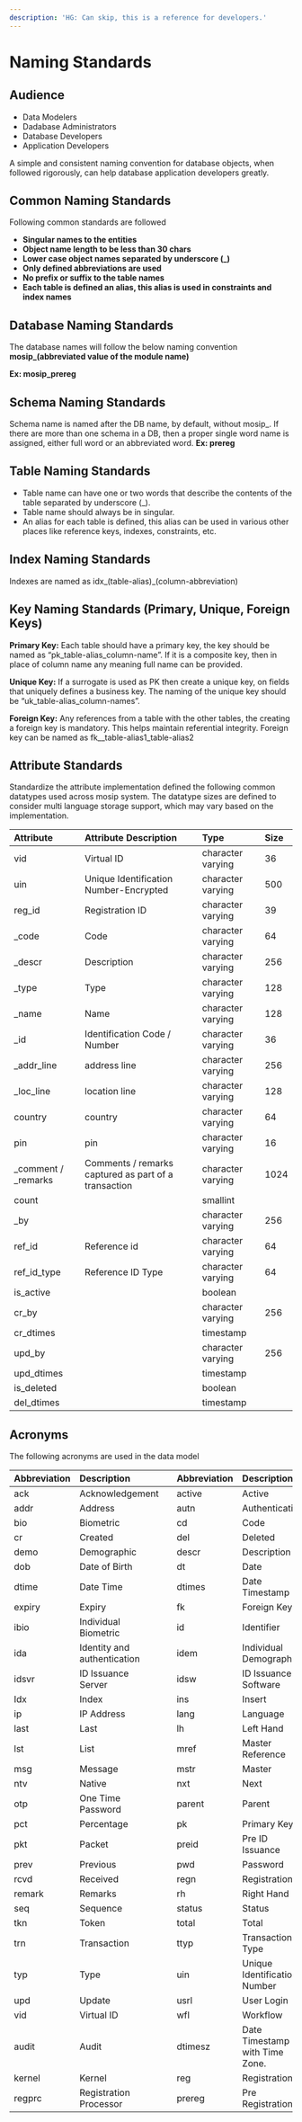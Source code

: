 ```yaml
---
description: 'HG: Can skip, this is a reference for developers.'
---
```


# Naming Standards

## Audience

* Data Modelers
* Dadabase Administrators
* Database Developers
* Application Developers

A simple and consistent naming convention for database objects, when followed rigorously, can help database application developers greatly.

## Common Naming Standards

Following common standards are followed

* **Singular names to the entities**
* **Object name length to be less than 30 chars**
* **Lower case object names separated by underscore \(\_\)**
* **Only defined abbreviations are used**
* **No prefix or suffix to the table names**
* **Each table is defined an alias, this alias is used in constraints and index names**

## Database Naming Standards

The database names will follow the below naming convention **mosip\_\(abbreviated value of the module name\)**

**Ex: mosip\_prereg**

## Schema Naming Standards

Schema name is named after the DB name, by default, without mosip\_. If there are more than one schema in a DB, then a proper single word name is assigned, either full word or an abbreviated word. **Ex: prereg**

## Table Naming Standards

* Table name can have one or two words that describe the contents of the table separated by underscore \(\_\).
* Table name should always be in singular. 
* An alias for each table is defined, this alias can be used in various other places like reference keys, indexes, constraints, etc.

## Index Naming Standards

Indexes are named as idx_\(table-alias\)_\(column-abbreviation\)

## Key Naming Standards \(Primary, Unique, Foreign Keys\)

**Primary Key:** Each table should have a primary key, the key should be named as “pk\_table-alias\_column-name”. If it is a composite key, then in place of column name any meaning full name can be provided.

**Unique Key:** If a surrogate is used as PK then create a unique key, on fields that uniquely defines a business key. The naming of the unique key should be “uk\_table-alias\_column-names”.

**Foreign Key:** Any references from a table with the other tables, the creating a foreign key is mandatory. This helps maintain referential integrity. Foreign key can be named as fk\_\_table-alias1\_table-alias2

## Attribute Standards

Standardize the attribute implementation defined the following common datatypes used across mosip system. The datatype sizes are defined to consider multi language storage support, which may vary based on the implementation.

| Attribute | Attribute Description | Type | Size |
| :--- | :--- | :--- | :--- |
| vid | Virtual ID | character varying | 36 |
| uin | Unique Identification Number-Encrypted | character varying | 500 |
| reg\_id | Registration ID | character varying | 39 |
| \_code | Code | character varying | 64 |
| \_descr | Description | character varying | 256 |
| \_type | Type | character varying | 128 |
| \_name | Name | character varying | 128 |
| \_id | Identification Code / Number | character varying | 36 |
| \_addr\_line | address line | character varying | 256 |
| \_loc\_line | location line | character varying | 128 |
| country | country | character varying | 64 |
| pin | pin | character varying | 16 |
| \_comment / \_remarks | Comments / remarks captured as part of a transaction | character varying | 1024 |
| count |  | smallint |  |
| \_by |  | character varying | 256 |
| ref\_id | Reference id | character varying | 64 |
| ref\_id\_type | Reference ID Type | character varying | 64 |
| is\_active |  | boolean |  |
| cr\_by |  | character varying | 256 |
| cr\_dtimes |  | timestamp |  |
| upd\_by |  | character varying | 256 |
| upd\_dtimes |  | timestamp |  |
| is\_deleted |  | boolean |  |
| del\_dtimes |  | timestamp |  |

## Acronyms

The following acronyms are used in the data model

| Abbreviation | Description |  | Abbreviation | Description |
| :--- | :--- | :--- | :--- | :--- |
| ack | Acknowledgement |  | active | Active |
| addr | Address |  | autn | Authentication |
| bio | Biometric |  | cd | Code |
| cr | Created |  | del | Deleted |
| demo | Demographic |  | descr | Description |
| dob | Date of Birth |  | dt | Date |
| dtime | Date Time |  | dtimes | Date Timestamp |
| expiry | Expiry |  | fk | Foreign Key |
| ibio | Individual Biometric |  | id | Identifier |
| ida | Identity and authentication |  | idem | Individual Demographic |
| idsvr | ID Issuance Server |  | idsw | ID Issuance Software |
| Idx | Index |  | ins | Insert |
| ip | IP Address |  | lang | Language |
| last | Last |  | lh | Left Hand |
| lst | List |  | mref | Master Reference |
| msg | Message |  | mstr | Master |
| ntv | Native |  | nxt | Next |
| otp | One Time Password |  | parent | Parent |
| pct | Percentage |  | pk | Primary Key |
| pkt | Packet |  | preid | Pre ID Issuance |
| prev | Previous |  | pwd | Password |
| rcvd | Received |  | regn | Registration |
| remark | Remarks |  | rh | Right Hand |
| seq | Sequence |  | status | Status |
| tkn | Token |  | total | Total |
| trn | Transaction |  | ttyp | Transaction Type |
| typ | Type |  | uin | Unique Identification Number |
| upd | Update |  | usrl | User Login |
| vid | Virtual ID |  | wfl | Workflow |
| audit | Audit |  | dtimesz | Date Timestamp with Time Zone. |
| kernel | Kernel |  | reg | Registration |
| regprc | Registration Processor |  | prereg | Pre Registration |

